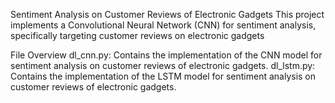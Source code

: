 Sentiment Analysis on Customer Reviews of Electronic Gadgets
This project implements a Convolutional Neural Network (CNN) for sentiment analysis, specifically targeting customer reviews on electronic gadgets 

File Overview
dl_cnn.py: Contains the implementation of the CNN model for sentiment analysis on customer reviews of electronic gadgets.
dl_lstm.py: Contains the implementation of the LSTM model for sentiment analysis on customer reviews of electronic gadgets.
